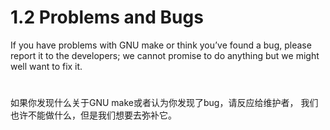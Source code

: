 # 1.2 Problems and Bugs
If you have problems with GNU make or think you’ve found a bug, 
please report it to the developers; we cannot promise to do anything 
but we might well want to fix it.

#
如果你发现什么关于GNU make或者认为你发现了bug，请反应给维护者，
我们也许不能做什么，但是我们想要去弥补它。
#